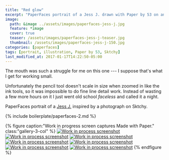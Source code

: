 ```yaml
---
title: "Red glow"
excerpt: "PaperFaces portrait of a Jess J. drawn with Paper by 53 on an iPad."
image: 
  path: &image ../assets/images/paperfaces-jess-j.jpg 
  feature: *image
  cover: true
  teaser: /assets/images/paperfaces-jess-j-teaser.jpg
  thumbnail: /assets/images/paperfaces-jess-j-150.jpg
categories: [paperfaces]
tags: [portrait, illustration, Paper by 53, Sktchy]
last_modified_at: 2017-01-17T14:22:50-05:00
---
```


The mouth was such a struggle for me on this one --- I suppose that's what I get for working small.

Unfortunately the pencil tool doesn't scale in size when zoomed in like the ink tools, so it was impossible to do fine line detail work. Instead of wasting a few more hours on it I just went old school *faceless* and called it a night.

PaperFaces portrait of a [Jess J.](http://sktchy.com/pFAWd ) inspired by a photograph on Sktchy.

{% include boilerplate/paperfaces-2.md %}

{% figure caption:"Work in progress screen captures Made with Paper." class:"gallery-3-col" %}
[![Work in process screenshot](/assets/images/paperfaces-jess-j-process-1-600.jpg)](/assets/images/paperfaces-jess-j-process-1-lg.jpg)
[![Work in process screenshot](/assets/images/paperfaces-jess-j-process-2-600.jpg)](/assets/images/paperfaces-jess-j-process-2-lg.jpg)
[![Work in process screenshot](/assets/images/paperfaces-jess-j-process-3-600.jpg)](/assets/images/paperfaces-jess-j-process-3-lg.jpg)
[![Work in process screenshot](/assets/images/paperfaces-jess-j-process-4-600.jpg)](/assets/images/paperfaces-jess-j-process-4-lg.jpg)
[![Work in process screenshot](/assets/images/paperfaces-jess-j-process-5-600.jpg)](/assets/images/paperfaces-jess-j-process-5-lg.jpg)
[![Work in process screenshot](/assets/images/paperfaces-jess-j-process-6-600.jpg)](/assets/images/paperfaces-jess-j-process-6-lg.jpg)
[![Work in process screenshot](/assets/images/paperfaces-jess-j-process-7-600.jpg)](/assets/images/paperfaces-jess-j-process-7-lg.jpg)
{% endfigure %}
